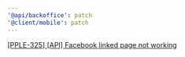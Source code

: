 ```yaml
---
'@api/backoffice': patch
'@client/mobile': patch
---
```


[[PPLE-325] [API] Facebook linked page not working](https://linear.app/snts/issue/PPLE-325/api-facebook-linked-page-not-working)
